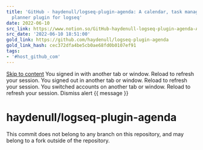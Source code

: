 ```yaml
---
title: 'GitHub - haydenull/logseq-plugin-agenda: A calendar, task manager and daily
  planner plugin for logseq'
date: 2022-06-10
src_link: https://www.notion.so/GitHub-haydenull-logseq-plugin-agenda-A-calendar-for-logseq-572e70e042f2465fa33b9293c06ee23d
src_date: '2022-06-10 18:51:00'
gold_link: https://github.com/haydenull/logseq-plugin-agenda
gold_link_hash: cec372dfa4be5cb0ae68fd0b0107ef91
tags:
- '#host_github_com'
---
```



[Skip to content](#start-of-content)
You signed in with another tab or window. Reload to refresh your session.
You signed out in another tab or window. Reload to refresh your session.
You switched accounts on another tab or window. Reload to refresh your session.
Dismiss alert
{{ message }}



haydenull/logseq-plugin-agenda
==============================


This commit does not belong to any branch on this repository, and may belong to a fork outside of the repository.
